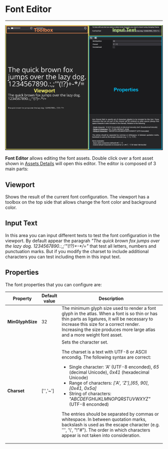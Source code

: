 # Font Editor
---
![Font Editor Interface](images/FontEditor.jpg)

**Font Editor** allows editing the font assets. Double click over a font asset shown in [Assets Details](../../evergine_studio/interface.md) will open this editor. The editor is composed of 3 main parts:

## **Viewport**

Shows the result of the current font configuration. The viewport has a toolbox on the top side that allows change the font color and background color.

## **Input Text**

In this area you can input different texts to test the font configuration in the viewport. By default appear the paragrah _"The quick brown fox jumps over the lazy dog. 1234567890.:,;'"(!?)+-*/="_ that test all letters, numbers and punctuation marks. But if you modify the charset to include additional characters you can test including them in this input text.

## **Properties**

The font properties that you can configure are:

| Property      | Default value | Description   |
| ---- | ---- | ---- | 
| **MinGlyphSize**  | 32            | The minimum glyph size used to render a font glyph in the atlas. When a font is so thin or has thin parts as ligatures, it will be necessary to increase this size for a correct render. Increasing the size produces more large atlas and a more weight font asset. |
| **Charset**       | ['','~']      | Sets the character set. <p> The charset is a text with UTF-8 or ASCII encondig. The following syntax are correct: </p> <ul><li> Single character: _'A'_ (UTF-8 enconded), _65_ (decimal Unicode), _0x41_ (hexadecimal Unicode)</li><li>Range of characters: _['A', 'Z']_,_[65, 90]_, _[0x41, 0x5a]_</li> <li>String of characters: _"ABCDEFGHIJKLMNOPQRSTUVWXYZ"_ (UTF-8 enconded)</li> </ul> <p>The entries should be separated by commas or whitespace. In between quotation marks, backslash is used as the escape character (e.g. '\'', '\\', "!\"#"). The order in which characters appear is not taken into consideration.</p>|


